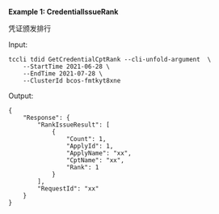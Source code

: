 **Example 1: CredentialIssueRank**

凭证颁发排行

Input: 

```
tccli tdid GetCredentialCptRank --cli-unfold-argument  \
    --StartTime 2021-06-28 \
    --EndTime 2021-07-28 \
    --ClusterId bcos-fmtkyt8xne
```

Output: 
```
{
    "Response": {
        "RankIssueResult": [
            {
                "Count": 1,
                "ApplyId": 1,
                "ApplyName": "xx",
                "CptName": "xx",
                "Rank": 1
            }
        ],
        "RequestId": "xx"
    }
}
```

